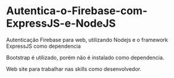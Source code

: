# Autentica-o-Firebase-com-ExpressJS-e-NodeJS

Autenticação Firebase para web, utilizando Nodejs e o framework ExpressJS como dependencia

Bootstrap é utilizado, porém não é instalado como dependencia.

Web site para trabalhar nas skills como desenvolvedor.